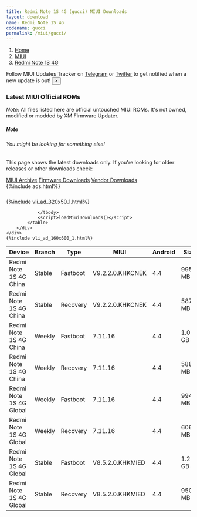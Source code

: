 ```yaml
---
title: Redmi Note 1S 4G (gucci) MIUI Downloads
layout: download
name: Redmi Note 1S 4G
codename: gucci
permalink: /miui/gucci/
---
```

<nav aria-label="breadcrumb">
    <ol class="breadcrumb">
        <li class="breadcrumb-item"><a href="/">Home</a></li>
        <li class="breadcrumb-item"><a href="/miui/">MIUI</a></li>
        <li class="breadcrumb-item active" aria-current="page"><a href="/miui/gucci/">Redmi Note 1S 4G</a></li>
    </ol>
</nav>
<div class="alert alert-primary alert-dismissible fade show" role="alert">
    Follow MIUI Updates Tracker on <a href="https://t.me/MIUIUpdatesTracker" class="alert-link">Telegram</a>
     or <a href="https://twitter.com/MiFwUpdater" class="alert-link">Twitter</a> to get notified when a new update is out!
    <button type="button" class="close" data-dismiss="alert" aria-label="Close">
        <span aria-hidden="true">&times;</span>
    </button>
</div>

### Latest MIUI Official ROMs
*Note*: All files listed here are official untouched MIUI ROMs. It's not owned, modified or modded by XM Firmware Updater.
<div class="card">
  <div class="card-body">
    <h5 class="card-title">Note</h5>
    <h6 class="card-subtitle mb-2 text-muted">You might be looking for something else!</h6>
    <p class="card-text">This page shows the latest downloads only.
     If you're looking for older releases or other downloads check:</p>
    <a href="/archive/miui/gucci/" class="card-link">MIUI Archive</a>
    <a href="/firmware/gucci/" class="card-link">Firmware Downloads</a>
    <a href="/vendor/gucci/" class="card-link">Vendor Downloads</a>
  </div>
</div>
{%include ads.html%}
<div class="row justify-content-center">
    <div class="col-10">
        <div class="table-responsive-md" style="margin-top: 25px;">
            {%include vli_ad_320x50_1.html%}
            <table id="miui" class="display dt-responsive nowrap compact table table-striped table-hover table-sm">
                <thead class="thead-dark">
                    <tr>
                        <th data-ref="device">Device</th>
                        <th data-ref="branch">Branch</th>
                        <th data-ref="type">Type</th>
                        <th data-ref="miui">MIUI</th>
                        <th data-ref="android">Android</th>
                        <th data-ref="size">Size</th>
                        <th data-ref="size">Date</th>
                        <th data-ref="link">Link</th>
                    </tr>
                </thead>
                <tbody>
                <tr><td>Redmi Note 1S 4G China</td><td>Stable</td><td>Fastboot</td><td>V9.2.2.0.KHKCNEK</td><td>4.4</td><td>995.1 MB</td><td>2018-09-07</td><td><a href="/miui/gucci/stable/V9.2.2.0.KHKCNEK/">Download</a></td></tr>
<tr><td>Redmi Note 1S 4G China</td><td>Stable</td><td>Recovery</td><td>V9.2.2.0.KHKCNEK</td><td>4.4</td><td>587.3 MB</td><td>2018-09-07</td><td><a href="/miui/gucci/stable/V9.2.2.0.KHKCNEK/">Download</a></td></tr>
<tr><td>Redmi Note 1S 4G China</td><td>Weekly</td><td>Fastboot</td><td>7.11.16</td><td>4.4</td><td>1.0 GB</td><td>2018-09-07</td><td><a href="/miui/gucci/weekly/7.11.16/">Download</a></td></tr>
<tr><td>Redmi Note 1S 4G China</td><td>Weekly</td><td>Recovery</td><td>7.11.16</td><td>4.4</td><td>588.5 MB</td><td>2018-09-07</td><td><a href="/miui/gucci/weekly/7.11.16/">Download</a></td></tr>
<tr><td>Redmi Note 1S 4G Global</td><td>Weekly</td><td>Fastboot</td><td>7.11.16</td><td>4.4</td><td>994.1 MB</td><td>2018-09-07</td><td><a href="/miui/gucci/weekly/7.11.16/">Download</a></td></tr>
<tr><td>Redmi Note 1S 4G Global</td><td>Weekly</td><td>Recovery</td><td>7.11.16</td><td>4.4</td><td>606.8 MB</td><td>2018-09-07</td><td><a href="/miui/gucci/weekly/7.11.16/">Download</a></td></tr>
<tr><td>Redmi Note 1S 4G Global</td><td>Stable</td><td>Fastboot</td><td>V8.5.2.0.KHKMIED</td><td>4.4</td><td>1.2 GB</td><td>2018-09-07</td><td><a href="/miui/gucci/stable/V8.5.2.0.KHKMIED/">Download</a></td></tr>
<tr><td>Redmi Note 1S 4G Global</td><td>Stable</td><td>Recovery</td><td>V8.5.2.0.KHKMIED</td><td>4.4</td><td>950.4 MB</td><td>2018-09-07</td><td><a href="/miui/gucci/stable/V8.5.2.0.KHKMIED/">Download</a></td></tr>

                </tbody>
                <script>loadMiuiDownloads()</script>
            </table>
        </div>
    </div>
    {%include vli_ad_160x600_1.html%}
</div>

